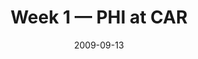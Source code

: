 ---
layout: game
title: Week 1 — PHI at CAR
season: 2009
game_id: 2009_01_PHI_CAR
week: 1
date: 2009-09-13
home_team: CAR
away_team: PHI
final_home: 
final_away: 
pbp_url: /assets/data/pbp/2009/2009_01_PHI_CAR.csv.gz
---